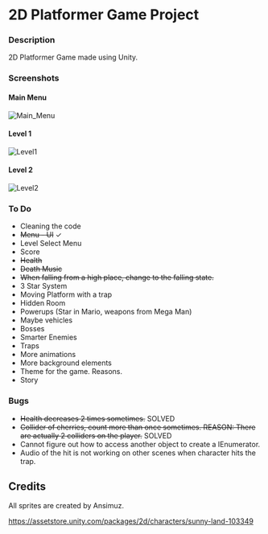 # 2D Platformer Game Project
<!-- 
## Table of Contents
 -->

### Description

2D Platformer Game made using Unity.

### Screenshots

#### Main Menu
![Main_Menu](https://user-images.githubusercontent.com/73590188/132981793-501a2db9-4391-4c13-82d4-76b0de3f1038.PNG)

#### Level 1
![Level1](https://user-images.githubusercontent.com/73590188/132983001-53a139ab-557a-4832-895a-2b4e8c5ff7a8.PNG)

#### Level 2
![Level2](https://user-images.githubusercontent.com/73590188/132983005-d7d350bd-8349-4c76-8ab6-3d9620b718ed.PNG)

### To Do 

- Cleaning the code
- ~~Menu - UI~~ ✓
- Level Select Menu
- Score
- ~~Health~~
- ~~Death Music~~
- ~~When falling from a high place, change to the falling state.~~
- 3 Star System
- Moving Platform with a trap
- Hidden Room
- Powerups (Star in Mario, weapons from Mega Man)
- Maybe vehicles
- Bosses
- Smarter Enemies
- Traps
- More animations
- More background elements
- Theme for the game. Reasons.
- Story

### Bugs

- ~~Health decreases 2 times sometimes.~~ SOLVED
- ~~Collider of cherries, count more than once sometimes. REASON: There are actually 2 colliders on the player.~~ SOLVED
- Cannot figure out how to access another object to create a IEnumerator.
- Audio of the hit is not working on other scenes when character hits the trap.

## Credits

All sprites are created by Ansimuz.

https://assetstore.unity.com/packages/2d/characters/sunny-land-103349

